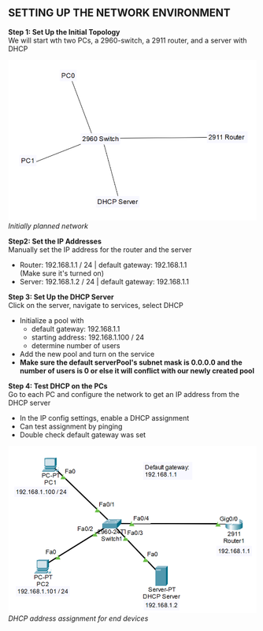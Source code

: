 ## SETTING UP THE NETWORK ENVIRONMENT  
**Step 1: Set Up the Initial Topology**  
We will start wth two PCs, a 2960-switch, a 2911 router, and a server with DHCP

![Initial Topology](images/Step1-InitialTopology.png)  
*Initially planned network*

**Step2: Set the IP Addresses**  
Manually set the IP address for the router and the server 
- Router: 192.168.1.1 / 24 | default gateway: 192.168.1.1  
  (Make sure it's turned on)
- Server: 192.168.1.2 / 24 | default gateway: 192.168.1.1

**Step 3: Set Up the DHCP Server**  
Click on the server, navigate to services, select DHCP
- Initialize a pool with
  - default gateway: 192.168.1.1
  - starting address: 192.168.1.100 / 24
  - determine number of users
- Add the new pool and turn on the service
- **Make sure the default serverPool's subnet mask is 0.0.0.0 and the number of users is 0 or else it will conflict with our newly created pool** 

**Step 4: Test DHCP on the PCs**  
Go to each PC and configure the network to get an IP address from the DHCP server
- In the IP config settings, enable a DHCP assignment
- Can test assignment by pinging
- Double check default gateway was set


![DHCP Assignment](images/Step4-DHCP.png)  
*DHCP address assignment for end devices*
